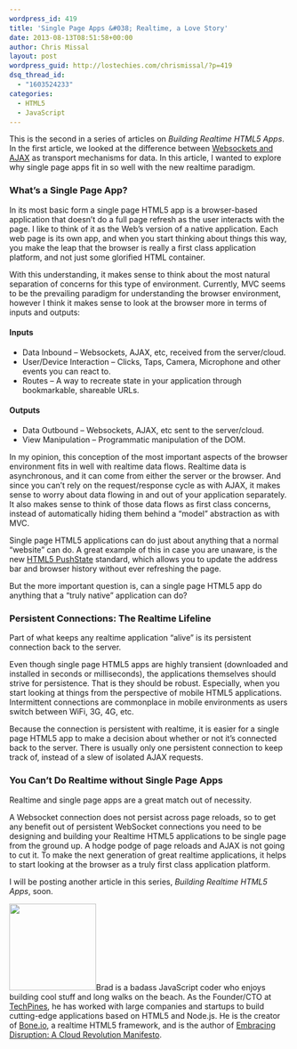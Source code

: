 ```yaml
---
wordpress_id: 419
title: 'Single Page Apps &#038; Realtime, a Love Story'
date: 2013-08-13T08:51:58+00:00
author: Chris Missal
layout: post
wordpress_guid: http://lostechies.com/chrismissal/?p=419
dsq_thread_id:
  - "1603524233"
categories:
  - HTML5
  - JavaScript
---
```

This is the second in a series of articles on _Building Realtime HTML5 Apps_. In the first article, we looked at the difference between [Websockets and AJAX](http://lostechies.com/chrismissal/2013/08/06/browser-wars-websockets-vs-ajax/) as transport mechanisms for data. In this article, I wanted to explore why single page apps fit in so well with the new realtime paradigm.

### What&#8217;s a Single Page App?

In its most basic form a single page HTML5 app is a browser-based application that doesn&#8217;t do a full page refresh as the user interacts with the page. I like to think of it as the Web&#8217;s version of a native application. Each web page is its own app, and when you start thinking about things this way, you make the leap that the browser is really a first class application platform, and not just some glorified HTML container.

With this understanding, it makes sense to think about the most natural separation of concerns for this type of environment. Currently, MVC seems to be the prevailing paradigm for understanding the browser environment, however I think it makes sense to look at the browser more in terms of inputs and outputs:

#### Inputs

  * Data Inbound &#8211; Websockets, AJAX, etc, received from the server/cloud.
  * User/Device Interaction &#8211; Clicks, Taps, Camera, Microphone and other events you can react to.
  * Routes &#8211; A way to recreate state in your application through bookmarkable, shareable URLs.

#### Outputs

  * Data Outbound &#8211; Websockets, AJAX, etc sent to the server/cloud.
  * View Manipulation &#8211; Programmatic manipulation of the DOM.

In my opinion, this conception of the most important aspects of the browser environment fits in well with realtime data flows. Realtime data is asynchronous, and it can come from either the server or the browser. And since you can&#8217;t rely on the request/response cycle as with AJAX, it makes sense to worry about data flowing in and out of your application separately. It also makes sense to think of those data flows as first class concerns, instead of automatically hiding them behind a &#8220;model&#8221; abstraction as with MVC.

Single page HTML5 applications can do just about anything that a normal &#8220;website&#8221; can do. A great example of this in case you are unaware, is the new [HTML5 PushState](https://developer.mozilla.org/en-US/docs/Web/Guide/DOM/Manipulating_the_browser_history) standard, which allows you to update the address bar and browser history without ever refreshing the page.

But the more important question is, can a single page HTML5 app do anything that a &#8220;truly native&#8221; application can do?

### Persistent Connections: The Realtime Lifeline

Part of what keeps any realtime application &#8220;alive&#8221; is its persistent connection back to the server.

Even though single page HTML5 apps are highly transient (downloaded and installed in seconds or milliseconds), the applications themselves should strive for persistence. That is they should be robust. Especially, when you start looking at things from the perspective of mobile HTML5 applications. Intermittent connections are commonplace in mobile environments as users switch between WiFi, 3G, 4G, etc.

Because the connection is persistent with realtime, it is easier for a single page HTML5 app to make a decision about whether or not it&#8217;s connected back to the server. There is usually only one persistent connection to keep track of, instead of a slew of isolated AJAX requests.

### You Can&#8217;t Do Realtime without Single Page Apps

Realtime and single page apps are a great match out of necessity.

A Websocket connection does not persist across page reloads, so to get any benefit out of persistent WebSocket connections you need to be designing and building your Realtime HTML5 applications to be single page from the ground up. A hodge podge of page reloads and AJAX is not going to cut it. To make the next generation of great realtime applications, it helps to start looking at the browser as a truly first class application platform.

I will be posting another article in this series, _Building Realtime HTML5 Apps_, soon.

[<img class="alignleft  wp-image-403" title="Brad Carleton" src="/content/chrismissal/uploads/2013/08/brad-headshot.jpg" alt="" width="156" height="156" srcset="/content/chrismissal/uploads/2013/08/brad-headshot.jpg 512w, /content/chrismissal/uploads/2013/08/brad-headshot-150x150.jpg 150w, /content/chrismissal/uploads/2013/08/brad-headshot-300x300.jpg 300w, /content/chrismissal/uploads/2013/08/brad-headshot-100x100.jpg 100w" sizes="(max-width: 156px) 100vw, 156px" />](/content/chrismissal/uploads/2013/08/brad-headshot.jpg)Brad is a badass JavaScript coder who enjoys building cool stuff and long walks on the beach. As the Founder/CTO at [TechPines](http://www.techpines.com "We Make Awesome Apps"), he has worked with large companies and startups to build cutting-edge applications based on HTML5 and Node.js. He is the creator of [Bone.io](http://bone.io "bone.io - Realtime Single Page HTML5 Apps"), a realtime HTML5 framework, and is the author of [Embracing Disruption: A Cloud Revolution Manifesto](http://embracingdisruption.com "embracing disruption a cloud revolution manifesto").